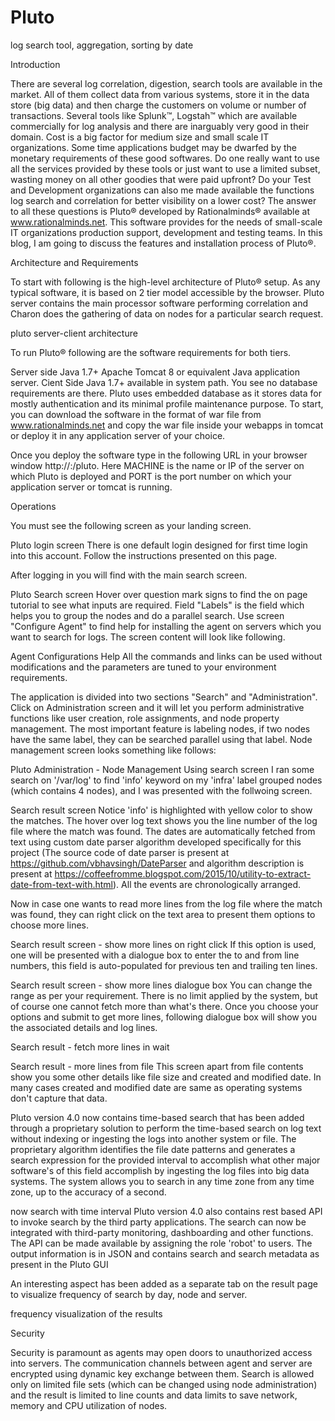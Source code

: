 # Pluto
log search tool, aggregation, sorting by date

Introduction

There are several log correlation, digestion, search tools are available in the market. All of them collect data from various systems, store it in the data store (big data) and then charge the customers on volume or number of transactions. Several tools like Splunk™, Logstah™ which are available commercially for log analysis and there are inarguably very good in their domain.
Cost is a big factor for medium size and small scale IT organizations. Some time applications budget may be dwarfed by the monetary requirements of these good softwares. Do one really want to use all the services provided by these tools or just want to use a limited subset, wasting money on all other goodies that were paid upfront? Do your Test and Development organizations can also me made available the functions log search and correlation for better visibility on a lower cost?
The answer to all these questions is Pluto® developed by Rationalminds® available at www.rationalminds.net. This software provides for the needs of small-scale IT organizations production support, development and testing teams. In this blog, I am going to discuss the features and installation process of Pluto®.

Architecture and Requirements

To start with following is the high-level architecture of Pluto® setup. As any typical software, it is based on 2 tier model accessible by the browser. Pluto server contains the main processor software performing correlation and Charon does the gathering of data on nodes for a particular search request.


pluto server-client architecture			





To run Pluto® following are the software requirements for both tiers.

Server side
Java 1.7+
Apache Tomcat 8 or equivalent Java application server.
Cient Side 
Java 1.7+ available in system path.
You see no database requirements are there. Pluto uses embedded database as it stores data for mostly authentication and its minimal profile maintenance purpose.
To start, you can download the software in the format of war file from www.rationalminds.net and copy the war file inside your webapps in tomcat or deploy it in any application server of your choice.

Once you deploy the software type in the following URL in your browser window http://<MACHINE>:<PORT>/pluto. Here MACHINE is the name or IP of the server on which Pluto is deployed and PORT is the port number on which your application server or tomcat is running.

Operations

You must see the following screen as your landing screen.


Pluto login screen
 There is one default login designed for first time login into this account. Follow the instructions presented on this page.

After logging in you will find with the main search screen.


Pluto Search screen
Hover over question mark signs to find the on page tutorial to see what inputs are required. Field "Labels" is the field which helps you to group the nodes and do a parallel search.
Use screen "Configure Agent" to find help for installing the agent on servers which you want to search for logs. The screen content will look like following.


Agent Configurations Help
All the commands and links can be used without modifications and the parameters are tuned to your environment requirements.

The application is divided into two sections "Search" and "Administration". Click on Administration screen and it will let you perform administrative functions like user creation, role assignments, and node property management. The most important feature is labeling nodes, if two nodes have the same label, they can be searched parallel using that label. Node management screen looks something like follows:


Pluto Administration - Node Management
Using search screen I ran some search on '/var/log' to find 'info' keyword on my 'infra' label grouped nodes (which contains 4 nodes), and I was presented with the follwoing screen.


Search result screen
Notice 'info' is highlighted with yellow color to show the matches. The hover over log text shows you the line number of the log file where the match was found. The dates are automatically fetched from text using custom date parser algorithm developed specifically for this project (The source code of date parser is present at https://github.com/vbhavsingh/DateParser and algorithm description is present at https://coffeefromme.blogspot.com/2015/10/utility-to-extract-date-from-text-with.html). All the events are chronologically arranged.

Now in case one wants to read more lines from the log file where the match was found, they can right click on the text area to present them options to choose more lines.


Search result screen - show more lines on right click
If this option is used, one will be presented with a dialogue box to enter the to and from line numbers, this field is auto-populated for previous ten and trailing ten lines.


Search result screen - show more lines dialogue box	
 You can change the range as per your requirement. There is no limit applied by the system, but of course one cannot fetch more than what's there.
Once you choose your options and submit to get more lines, following dialogue box will show you the associated details and log lines.


Search result - fetch more lines in wait

Search result - more lines from file
 This screen apart from file contents show you some other details like file size and created and modified date. In many cases created and modified date are same as operating systems don't capture that data.


Pluto version 4.0 now contains time-based search that has been added through a proprietary solution to perform the time-based search on log text without indexing or ingesting the logs into another system or file. The proprietary algorithm identifies the file date patterns and generates a search expression for the provided interval to accomplish what other major software's of this field accomplish by ingesting the log files into big data systems. The system allows you to search in any time zone from any time zone, up to the accuracy of a second.


now search with time interval
Pluto version 4.0 also contains rest based API to invoke search by the third party applications. The search can now be integrated with third-party monitoring, dashboarding and other functions. The API can be made available by assigning the role 'robot' to users. The output information is in JSON and contains search and search metadata as present in the Pluto GUI

An interesting aspect has been added as a separate tab on the result page to visualize frequency of search by day, node and server.


frequency visualization of the results

Security

Security is paramount as agents may open doors to unauthorized access into servers. The communication channels between agent and server are encrypted using dynamic key exchange between them.
Search is allowed only on limited file sets (which can be changed using node administration) and the result is limited to line counts and data limits to save network, memory and CPU utilization of nodes.
